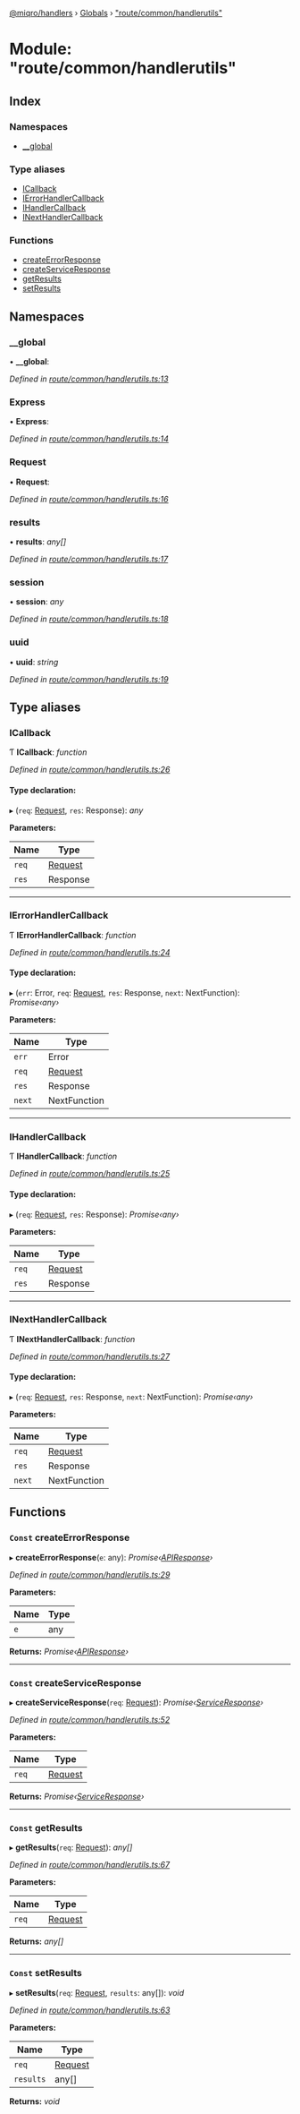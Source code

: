 [@miqro/handlers](../README.md) › [Globals](../globals.md) › ["route/common/handlerutils"](_route_common_handlerutils_.md)

# Module: "route/common/handlerutils"

## Index

### Namespaces

* [__global](_route_common_handlerutils_.md#__global)

### Type aliases

* [ICallback](_route_common_handlerutils_.md#icallback)
* [IErrorHandlerCallback](_route_common_handlerutils_.md#ierrorhandlercallback)
* [IHandlerCallback](_route_common_handlerutils_.md#ihandlercallback)
* [INextHandlerCallback](_route_common_handlerutils_.md#inexthandlercallback)

### Functions

* [createErrorResponse](_route_common_handlerutils_.md#const-createerrorresponse)
* [createServiceResponse](_route_common_handlerutils_.md#const-createserviceresponse)
* [getResults](_route_common_handlerutils_.md#const-getresults)
* [setResults](_route_common_handlerutils_.md#const-setresults)

## Namespaces

###  __global

• **__global**:

*Defined in [route/common/handlerutils.ts:13](https://github.com/claukers/miqro-express/blob/ec7462e/src/route/common/handlerutils.ts#L13)*

###  Express

• **Express**:

*Defined in [route/common/handlerutils.ts:14](https://github.com/claukers/miqro-express/blob/ec7462e/src/route/common/handlerutils.ts#L14)*

###  Request

• **Request**:

*Defined in [route/common/handlerutils.ts:16](https://github.com/claukers/miqro-express/blob/ec7462e/src/route/common/handlerutils.ts#L16)*

###  results

• **results**: *any[]*

*Defined in [route/common/handlerutils.ts:17](https://github.com/claukers/miqro-express/blob/ec7462e/src/route/common/handlerutils.ts#L17)*

###  session

• **session**: *any*

*Defined in [route/common/handlerutils.ts:18](https://github.com/claukers/miqro-express/blob/ec7462e/src/route/common/handlerutils.ts#L18)*

###  uuid

• **uuid**: *string*

*Defined in [route/common/handlerutils.ts:19](https://github.com/claukers/miqro-express/blob/ec7462e/src/route/common/handlerutils.ts#L19)*

## Type aliases

###  ICallback

Ƭ **ICallback**: *function*

*Defined in [route/common/handlerutils.ts:26](https://github.com/claukers/miqro-express/blob/ec7462e/src/route/common/handlerutils.ts#L26)*

#### Type declaration:

▸ (`req`: [Request](_route_common_handlerutils_.md#request), `res`: Response): *any*

**Parameters:**

Name | Type |
------ | ------ |
`req` | [Request](_route_common_handlerutils_.md#request) |
`res` | Response |

___

###  IErrorHandlerCallback

Ƭ **IErrorHandlerCallback**: *function*

*Defined in [route/common/handlerutils.ts:24](https://github.com/claukers/miqro-express/blob/ec7462e/src/route/common/handlerutils.ts#L24)*

#### Type declaration:

▸ (`err`: Error, `req`: [Request](_route_common_handlerutils_.md#request), `res`: Response, `next`: NextFunction): *Promise‹any›*

**Parameters:**

Name | Type |
------ | ------ |
`err` | Error |
`req` | [Request](_route_common_handlerutils_.md#request) |
`res` | Response |
`next` | NextFunction |

___

###  IHandlerCallback

Ƭ **IHandlerCallback**: *function*

*Defined in [route/common/handlerutils.ts:25](https://github.com/claukers/miqro-express/blob/ec7462e/src/route/common/handlerutils.ts#L25)*

#### Type declaration:

▸ (`req`: [Request](_route_common_handlerutils_.md#request), `res`: Response): *Promise‹any›*

**Parameters:**

Name | Type |
------ | ------ |
`req` | [Request](_route_common_handlerutils_.md#request) |
`res` | Response |

___

###  INextHandlerCallback

Ƭ **INextHandlerCallback**: *function*

*Defined in [route/common/handlerutils.ts:27](https://github.com/claukers/miqro-express/blob/ec7462e/src/route/common/handlerutils.ts#L27)*

#### Type declaration:

▸ (`req`: [Request](_route_common_handlerutils_.md#request), `res`: Response, `next`: NextFunction): *Promise‹any›*

**Parameters:**

Name | Type |
------ | ------ |
`req` | [Request](_route_common_handlerutils_.md#request) |
`res` | Response |
`next` | NextFunction |

## Functions

### `Const` createErrorResponse

▸ **createErrorResponse**(`e`: any): *Promise‹[APIResponse](../classes/_route_response_api_.apiresponse.md)›*

*Defined in [route/common/handlerutils.ts:29](https://github.com/claukers/miqro-express/blob/ec7462e/src/route/common/handlerutils.ts#L29)*

**Parameters:**

Name | Type |
------ | ------ |
`e` | any |

**Returns:** *Promise‹[APIResponse](../classes/_route_response_api_.apiresponse.md)›*

___

### `Const` createServiceResponse

▸ **createServiceResponse**(`req`: [Request](_route_common_handlerutils_.md#request)): *Promise‹[ServiceResponse](../classes/_route_response_service_.serviceresponse.md)›*

*Defined in [route/common/handlerutils.ts:52](https://github.com/claukers/miqro-express/blob/ec7462e/src/route/common/handlerutils.ts#L52)*

**Parameters:**

Name | Type |
------ | ------ |
`req` | [Request](_route_common_handlerutils_.md#request) |

**Returns:** *Promise‹[ServiceResponse](../classes/_route_response_service_.serviceresponse.md)›*

___

### `Const` getResults

▸ **getResults**(`req`: [Request](_route_common_handlerutils_.md#request)): *any[]*

*Defined in [route/common/handlerutils.ts:67](https://github.com/claukers/miqro-express/blob/ec7462e/src/route/common/handlerutils.ts#L67)*

**Parameters:**

Name | Type |
------ | ------ |
`req` | [Request](_route_common_handlerutils_.md#request) |

**Returns:** *any[]*

___

### `Const` setResults

▸ **setResults**(`req`: [Request](_route_common_handlerutils_.md#request), `results`: any[]): *void*

*Defined in [route/common/handlerutils.ts:63](https://github.com/claukers/miqro-express/blob/ec7462e/src/route/common/handlerutils.ts#L63)*

**Parameters:**

Name | Type |
------ | ------ |
`req` | [Request](_route_common_handlerutils_.md#request) |
`results` | any[] |

**Returns:** *void*
